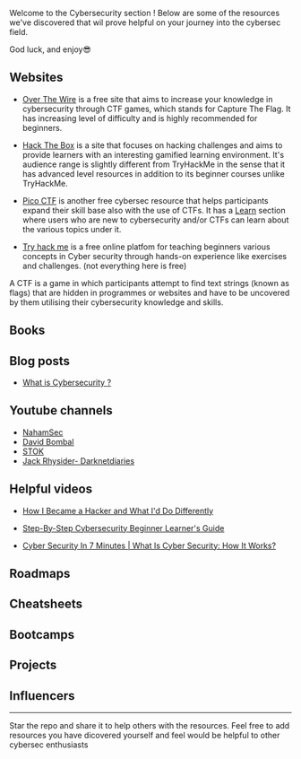 Welcome to the Cybersecurity section !
Below are some of the resources we've discovered that wil prove helpful on your journey into the cybersec field.

God luck, and enjoy😎

## Websites

- [Over The Wire](https://overthewire.org/wargames/)
  is a free site that aims to increase your knowledge in cybersecurity through CTF games, which stands for Capture The Flag. It has increasing level of difficulty and is highly recommended for beginners.
  
- [Hack The Box](https://www.hackthebox.com/about-us)
 is a site that focuses on hacking challenges and aims to provide learners with an interesting gamified learning environment. It's audience range is slightly different from TryHackMe in the sense that it has advanced level resources in addition to its beginner courses unlike TryHackMe.

- [Pico CTF](https://www.picoctf.org/)
 is another free cybersec resource that helps participants expand their skill base also with the use of CTFs. It has a [Learn](https://picoctf.org/resources.html) section where users who are new to cybersecurity and/or CTFs can learn about the various topics under it.

- [Try hack me](https://tryhackme.com/)
 is a free online platfom for teaching beginners various concepts in Cyber security through hands-on experience like exercises and challenges. (not everything here is free)

A CTF is a game in which participants attempt to find text strings (known as flags) that are hidden in programmes or websites and have to be uncovered by them utilising their cybersecurity knowledge and skills.

## Books


## Blog posts
- [What is Cybersecurity ?](https://iqmacodes.hashnode.dev/an-introduction-to-cybersecurity)

## Youtube channels
- [NahamSec](https://www.youtube.com/@NahamSec)
- [David Bombal](https://www.youtube.com/@davidbombal)
- [STOK](https://www.youtube.com/@STOKfredrik)
- [Jack Rhysider- Darknetdiaries](https://www.youtube.com/@JackRhysider)
  


## Helpful videos
- [How I Became a Hacker and What I'd Do Differently](https://www.youtube.com/watch?v=hWl-V-mNX3Q&t=518s)

- [Step-By-Step Cybersecurity Beginner Learner's Guide](https://www.youtube.com/watch?v=jecEzjahRTQ&t=105s)

- [Cyber Security In 7 Minutes | What Is Cyber Security: How It Works?](https://www.youtube.com/watch?v=inWWhr5tnEA&t=319s)



## Roadmaps


## Cheatsheets


## Bootcamps


## Projects


## Influencers



-----

Star the repo and share it to help others with the resources. Feel free to add resources you have dicovered yourself and feel would be helpful to other cybersec enthusiasts
